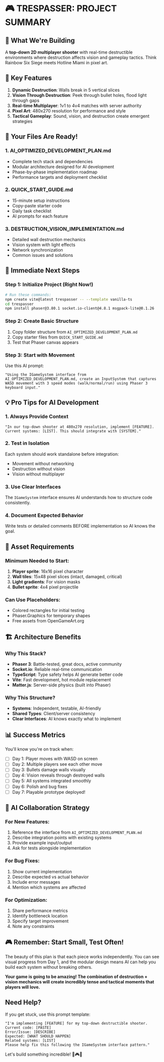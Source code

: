 # 🎮 TRESPASSER: PROJECT SUMMARY

## 🎯 What We're Building
A **top-down 2D multiplayer shooter** with real-time destructible environments where destruction affects vision and gameplay tactics. Think Rainbow Six Siege meets Hotline Miami in pixel art.

## 🔑 Key Features
1. **Dynamic Destruction**: Walls break in 5 vertical slices
2. **Vision Through Destruction**: Peek through bullet holes, flood light through gaps
3. **Real-time Multiplayer**: 1v1 to 4v4 matches with server authority
4. **Pixel Art**: 480x270 resolution for performance and style
5. **Tactical Gameplay**: Sound, vision, and destruction create emergent strategies

## 📂 Your Files Are Ready!

### 1. **AI_OPTIMIZED_DEVELOPMENT_PLAN.md**
- Complete tech stack and dependencies
- Modular architecture designed for AI development
- Phase-by-phase implementation roadmap
- Performance targets and deployment checklist

### 2. **QUICK_START_GUIDE.md**
- 15-minute setup instructions
- Copy-paste starter code
- Daily task checklist
- AI prompts for each feature

### 3. **DESTRUCTION_VISION_IMPLEMENTATION.md**
- Detailed wall destruction mechanics
- Vision system with light effects
- Network synchronization
- Common issues and solutions

## 🚀 Immediate Next Steps

### Step 1: Initialize Project (Right Now!)
```bash
# Run these commands:
npm create vite@latest trespasser -- --template vanilla-ts
cd trespasser
npm install phaser@3.80.1 socket.io-client@4.8.1 msgpack-lite@0.1.26
```

### Step 2: Create Basic Structure
1. Copy folder structure from `AI_OPTIMIZED_DEVELOPMENT_PLAN.md`
2. Copy starter files from `QUICK_START_GUIDE.md`
3. Test that Phaser canvas appears

### Step 3: Start with Movement
Use this AI prompt:
```
"Using the IGameSystem interface from AI_OPTIMIZED_DEVELOPMENT_PLAN.md, create an InputSystem that captures WASD movement with 3 speed modes (walk/normal/run) using Phaser 3 keyboard input."
```

## 💡 Pro Tips for AI Development

### 1. Always Provide Context
```
"In our top-down shooter at 480x270 resolution, implement [FEATURE]. 
Current systems: [LIST]. This should integrate with [SYSTEM]."
```

### 2. Test in Isolation
Each system should work standalone before integration:
- Movement without networking
- Destruction without vision
- Vision without multiplayer

### 3. Use Clear Interfaces
The `IGameSystem` interface ensures AI understands how to structure code consistently.

### 4. Document Expected Behavior
Write tests or detailed comments BEFORE implementation so AI knows the goal.

## 🎨 Asset Requirements

### Minimum Needed to Start:
1. **Player sprite**: 16x16 pixel character
2. **Wall tiles**: 15x48 pixel slices (intact, damaged, critical)
3. **Light gradients**: For vision masks
4. **Bullet sprite**: 4x4 pixel projectile

### Can Use Placeholders:
- Colored rectangles for initial testing
- Phaser.Graphics for temporary shapes
- Free assets from OpenGameArt.org

## 🏗️ Architecture Benefits

### Why This Stack?
- **Phaser 3**: Battle-tested, great docs, active community
- **Socket.io**: Reliable real-time communication
- **TypeScript**: Type safety helps AI generate better code
- **Vite**: Fast development, hot module replacement
- **Matter.js**: Server-side physics (built into Phaser)

### Why This Structure?
- **Systems**: Independent, testable, AI-friendly
- **Shared Types**: Client/server consistency
- **Clear Interfaces**: AI knows exactly what to implement

## 📊 Success Metrics

You'll know you're on track when:
- [ ] Day 1: Player moves with WASD on screen
- [ ] Day 2: Multiple players see each other move
- [ ] Day 3: Bullets damage walls visually
- [ ] Day 4: Vision reveals through destroyed walls
- [ ] Day 5: All systems integrated smoothly
- [ ] Day 6: Polish and bug fixes
- [ ] Day 7: Playable prototype deployed!

## 🤖 AI Collaboration Strategy

### For New Features:
1. Reference the interface from `AI_OPTIMIZED_DEVELOPMENT_PLAN.md`
2. Describe integration points with existing systems
3. Provide example input/output
4. Ask for tests alongside implementation

### For Bug Fixes:
1. Show current implementation
2. Describe expected vs actual behavior
3. Include error messages
4. Mention which systems are affected

### For Optimization:
1. Share performance metrics
2. Identify bottleneck location
3. Specify target improvement
4. Note any constraints

## 🎮 Remember: Start Small, Test Often!

The beauty of this plan is that each piece works independently. You can see visual progress from Day 1, and the modular design means AI can help you build each system without breaking others.

**Your game is going to be amazing! The combination of destruction + vision mechanics will create incredibly tense and tactical moments that players will love.**

## Need Help?
If you get stuck, use this prompt template:
```
"I'm implementing [FEATURE] for my top-down destructible shooter.
Current code: [PASTE]
Error/Issue: [DESCRIBE]
Expected: [WHAT SHOULD HAPPEN]
Related systems: [LIST]
Please help fix this following the IGameSystem interface pattern."
```

Let's build something incredible! 🚀🎮✨ 